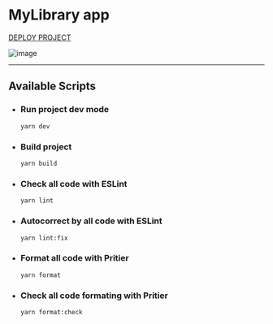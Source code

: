 # MyLibrary app

[DEPLOY PROJECT](https://mylibrary-kasstuss.netlify.app/)

![image](https://github.com/KASSTUSS/modsen-practice/assets/71774684/ec2ca6b9-0a43-4367-8a6f-f21d434181a6)

---

## Available Scripts

- ### Run project dev mode

  `yarn dev`

- ### Build project

  `yarn build`

- ### Check all code with ESLint

  `yarn lint`

- ### Autocorrect by all code with ESLint

  `yarn lint:fix`

- ### Format all code with Pritier

  `yarn format`

- ### Check all code formating with Pritier
  `yarn format:check`
